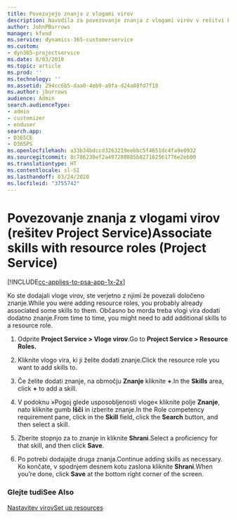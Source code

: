 ```yaml
---
title: Povezujejo znanja z vlogami virov
description: Navodila za povezovanje znanja z vlogami virov v rešitvi Project Service
author: JohnPBurrows
manager: kfend
ms.service: dynamics-365-customerservice
ms.custom:
- dyn365-projectservice
ms.date: 8/03/2018
ms.topic: article
ms.prod: ''
ms.technology: ''
ms.assetid: 294cc6b5-daa0-4eb9-a9fa-d24a88fd7f18
ms.author: jburrows
audience: Admin
search.audienceType:
- admin
- customizer
- enduser
search.app:
- D365CE
- D365PS
ms.openlocfilehash: a33b34bdccd3263219eebbc5f4651dc4fa9e0932
ms.sourcegitcommit: 8c786230ef2a497280885b827162561776e2eb00
ms.translationtype: HT
ms.contentlocale: sl-SI
ms.lasthandoff: 03/24/2020
ms.locfileid: "3755742"
---
```

# <a name="associate-skills-with-resource-roles-project-service"></a><span data-ttu-id="99cd3-103">Povezovanje znanja z vlogami virov (rešitev Project Service)</span><span class="sxs-lookup"><span data-stu-id="99cd3-103">Associate skills with resource roles (Project Service)</span></span>

[!INCLUDE[cc-applies-to-psa-app-1x-2x](../includes/cc-applies-to-psa-app-1x-2x.md)]

<span data-ttu-id="99cd3-104">Ko ste dodajali vloge virov, ste verjetno z njimi že povezali določeno znanje.</span><span class="sxs-lookup"><span data-stu-id="99cd3-104">While you were adding resource roles, you probably already associated some skills to them.</span></span> <span data-ttu-id="99cd3-105">Občasno bo morda treba vlogi vira dodati dodatno znanje.</span><span class="sxs-lookup"><span data-stu-id="99cd3-105">From time to time, you might need to add additional skills to a resource role.</span></span>  
  
1.  <span data-ttu-id="99cd3-106">Odprite **Project Service > Vloge virov**.</span><span class="sxs-lookup"><span data-stu-id="99cd3-106">Go to **Project Service > Resource Roles.**</span></span>  
  
2.  <span data-ttu-id="99cd3-107">Kliknite vlogo vira, ki ji želite dodati znanje.</span><span class="sxs-lookup"><span data-stu-id="99cd3-107">Click the resource role you want to add skills to.</span></span>  
  
3.  <span data-ttu-id="99cd3-108">Če želite dodati znanje, na območju **Znanje** kliknite **+**.</span><span class="sxs-lookup"><span data-stu-id="99cd3-108">In the **Skills** area, click **+** to add a skill.</span></span>  
  
4.  <span data-ttu-id="99cd3-109">V podoknu »Pogoj glede usposobljenosti vloge« kliknite polje **Znanje**, nato kliknite gumb **Išči** in izberite znanje.</span><span class="sxs-lookup"><span data-stu-id="99cd3-109">In the Role competency requirement pane, click in the **Skill** field, click the **Search** button,  and then select a skill.</span></span>  
  
5.  <span data-ttu-id="99cd3-110">Zberite stopnjo za to znanje in kliknite **Shrani**.</span><span class="sxs-lookup"><span data-stu-id="99cd3-110">Select a proficiency for that skill, and then click **Save**.</span></span>  
  
6.  <span data-ttu-id="99cd3-111">Po potrebi dodajajte druga znanja.</span><span class="sxs-lookup"><span data-stu-id="99cd3-111">Continue adding skills as necessary.</span></span> <span data-ttu-id="99cd3-112">Ko končate, v spodnjem desnem kotu zaslona kliknite **Shrani**.</span><span class="sxs-lookup"><span data-stu-id="99cd3-112">When you’re done, click **Save** at the bottom right corner of the screen.</span></span>  
  
### <a name="see-also"></a><span data-ttu-id="99cd3-113">Glejte tudi</span><span class="sxs-lookup"><span data-stu-id="99cd3-113">See Also</span></span>  
 [<span data-ttu-id="99cd3-114">Nastavitev virov</span><span class="sxs-lookup"><span data-stu-id="99cd3-114">Set up resources</span></span>](../project-service/set-up-resources.md)
